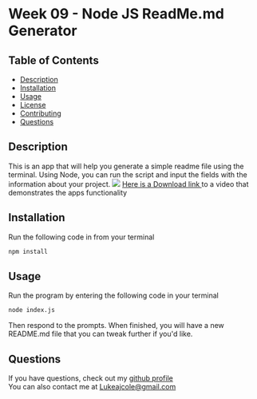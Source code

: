 # Week 09 - Node JS ReadMe.md Generator
## Table of Contents
- [Description](#description)  
- [Installation](#installation)  
- [Usage](#usage)  
- [License](#license)  
- [Contributing](#contributing)   
- [Questions](#questions)  
## Description
This is an app that will help you generate a simple readme file using the terminal. Using Node, you can run the script and input the fields with the information about your project.
![](AppDEMO.gif)
[Here is a Download link ](https://drive.google.com/uc?id=1Gvp4pEsboITpGa7dX5EnmDPuYJhFXx-A&export=download)to a video that demonstrates the apps functionality

## Installation
Run the following code in from your terminal
```bash
npm install
```
## Usage
Run the program by entering the following code in your terminal
```bash
node index.js
```
Then respond to the prompts. When finished, you will have a new README.md file that you can tweak further if you'd like.
## Questions
If you have questions, check out my [github profile](https://github.com/Lukeajcole)
          <br />You can also contact me at Lukeajcole@gmail.com